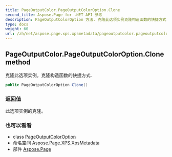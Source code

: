 ```yaml
---
title: PageOutputColor.PageOutputColorOption.Clone
second_title: Aspose.Page for .NET API 参考
description: PageOutputColorOption 方法. 克隆此选项实例克隆构造函数的快捷方式.
type: docs
weight: 60
url: /zh/net/aspose.page.xps.xpsmetadata/pageoutputcolor.pageoutputcoloroption/clone/
---
```

## PageOutputColor.PageOutputColorOption.Clone method

克隆此选项实例。克隆构造函数的快捷方式.

```csharp
public PageOutputColorOption Clone()
```

### 返回值

此选项实例的克隆。

### 也可以看看

* class [PageOutputColorOption](../)
* 命名空间 [Aspose.Page.XPS.XpsMetadata](../../pageoutputcolor.pageoutputcoloroption/)
* 部件 [Aspose.Page](../../../)


